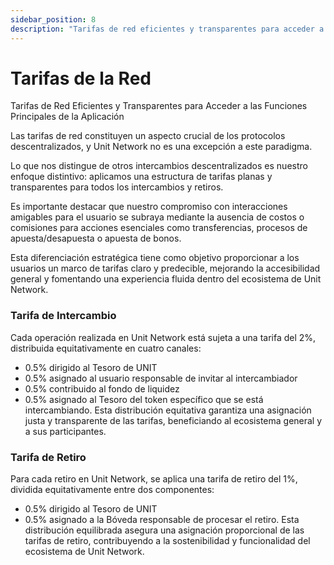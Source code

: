 ```yaml
---
sidebar_position: 8
description: "Tarifas de red eficientes y transparentes para acceder a las funciones principales de la aplicación"
---
```


# Tarifas de la Red

Tarifas de Red Eficientes y Transparentes para Acceder a las Funciones Principales de la Aplicación

Las tarifas de red constituyen un aspecto crucial de los protocolos descentralizados, y Unit Network no es una excepción a este paradigma.

Lo que nos distingue de otros intercambios descentralizados es nuestro enfoque distintivo: aplicamos una estructura de tarifas planas y transparentes para todos los intercambios y retiros.

Es importante destacar que nuestro compromiso con interacciones amigables para el usuario se subraya mediante la ausencia de costos o comisiones para acciones esenciales como transferencias, procesos de apuesta/desapuesta o apuesta de bonos.

Esta diferenciación estratégica tiene como objetivo proporcionar a los usuarios un marco de tarifas claro y predecible, mejorando la accesibilidad general y fomentando una experiencia fluida dentro del ecosistema de Unit Network.

### Tarifa de Intercambio

Cada operación realizada en Unit Network está sujeta a una tarifa del 2%, distribuida equitativamente en cuatro canales:

- 0.5% dirigido al Tesoro de UNIT
- 0.5% asignado al usuario responsable de invitar al intercambiador
- 0.5% contribuido al fondo de liquidez
- 0.5% asignado al Tesoro del token específico que se está intercambiando. Esta distribución equitativa garantiza una asignación justa y transparente de las tarifas, beneficiando al ecosistema general y a sus participantes.

### Tarifa de Retiro

Para cada retiro en Unit Network, se aplica una tarifa de retiro del 1%, dividida equitativamente entre dos componentes:

- 0.5% dirigido al Tesoro de UNIT
- 0.5% asignado a la Bóveda responsable de procesar el retiro.
  Esta distribución equilibrada asegura una asignación proporcional de las tarifas de retiro, contribuyendo a la sostenibilidad y funcionalidad del ecosistema de Unit Network.
